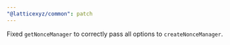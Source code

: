 ```yaml
---
"@latticexyz/common": patch
---
```


Fixed `getNonceManager` to correctly pass all options to `createNonceManager`.
